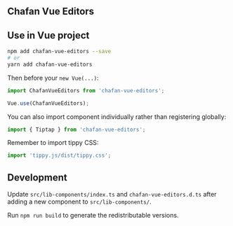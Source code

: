 ## Chafan Vue Editors


## Use in Vue project

```bash
npm add chafan-vue-editors --save
# or
yarn add chafan-vue-editors
```

Then before your `new Vue(...)`:

```typescript
import ChafanVueEditors from 'chafan-vue-editors';

Vue.use(ChafanVueEditors);
```

You can also import component individually rather than registering globally:

```typescript
import { Tiptap } from 'chafan-vue-editors';
```

Remember to import tippy CSS:

```ts
import 'tippy.js/dist/tippy.css';
```

## Development

Update `src/lib-components/index.ts` and `chafan-vue-editors.d.ts` after adding a new component to `src/lib-components/`.

Run `npm run build` to generate the redistributable versions.
